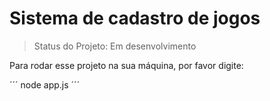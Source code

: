 <h1>Sistema de cadastro de jogos</h1>

>Status do Projeto: Em desenvolvimento

Para rodar esse projeto na sua máquina, por favor digite:

´´´
node app.js
´´´
